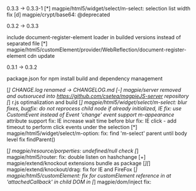 0.3.3 -> 0.3.3-1
[*] magpie/html5/widget/select/m-select: selection list width fix
[d] magpie/crypt/base64: @deprecated

0.3.2 -> 0.3.3

include document-register-element loader in builded versions instead of separated file
[*] magpie/html5/customElement/provider/WebReflection/document-register-element cdn update

0.3.1 -> 0.3.2

package.json for npm install build and dependency management

[*] CHANGE.log renamed -> CHANGELOG.md
[-] magpie/server removed and outsoruced into https://github.com/csetea/magpieJS-server repository
[*] r.js optimalization and build
[*] magpie/html5/widget/select/m-select:
		blur fixes,
		bugfix: do not reprocess child node if already initialized,
		IE fix: use CustomEvent instead of Event
		'change' event support
		m-appearance* attribute support
		fix: IE increase wait time before blur
		fix: IE click - add timeout to perform click events under the selection
[*] magpie/html5/widget/select/m-option:
		fix: find 'm-select' parent until body level
		fix findParent()

[*] magpie/resource/porperties: undefined/null check
[*] magpie/html5/router: fix: double listen on hashchange
[+] magpie/extend/knockout extensions bundle as package
[*][*] magpie/extend/knockout/drag: fix for IE and FireFox
[*] magpie/html5/customElement:
		fix for customElement reference in at 'attachedCallback' in child DOM in
[*] magpie/dom/inject fix: <template> supported, IE


0.3 -> 0.3.1

[*] magpie/html5/router
[*][*] bugfix: callback page.js next
[*][*] listen hash change
[+][+] visitHashQuery: ignoreHandlers parameter
[*][*] hashhQuery parameter bugfix
[+] magpie/extend/knockout/stopBinding
[+] magpie/extend/knockout/drag (dnd support)
[+] magpie/extend/knockout/drop (dnd support)
[+] magpie/html5/widget/select: enhanced select/dropdown box widget, tag name: 'm-select'
[-] magpie/dom/router (removed: cleanup)
[+] magpie/dom/grid Static (but configurable), CSS attributer selector based fast grid system.
	Note: magpie/html5/widget/grid Dynamic, HTML5 customElement + flex container based grid system.


0.2 -> 0.3

New modules:
[+] magpie/server/appServer
[+] mapgie/html5/router

Removed modules:
[-] magpie/view/viewProxy
[-] magpie/template -> magpie/resource/template -> removed
[-] magpie/view/router
[-] magpie/resourceLoader

Renamed modules:
[*] magpie/util/base64 -> magpie/crypt/base64
[*] magpie/idgenerator -> magpie/util/idgenerator
[*] magpie/view/customElement -> magpie/html5/customElement package (ie8+ support)
[*] magpie/view/grid -> magpie/html5/widget/grid
[*] magpie/view/m-source -> magpie/html5/widget/m-source
[*] magpie/view/m-view -> magpie/html5/widget/m-inject (+ added customElement casting mechanism)
[*] magpie/view/404 -> magpie/html5/widget/404 (converted to customElement)
[*] magpie/knockout-enterkey -> magpie/extend/knockout/enterkey
[*] magpie/resource -> magpie/resource/properties package (newly implemented as loader plugin)
[*] magpie/ui/page100 -> magpie/dom/page100
[*] magpie/ui/mediaQueries -> magpie/dom/mediaQueries
[*] magpie/ui/visibility -> magpie/dom/visibility
[*] magpie/ui/align -> magpie/dom/align
[*] magpie/ui/sticky -> magpie/dom/sticky
[*] magpie/log/log -> magpie/log/main

Notes:
[+] JSHint validation on sources to improve quality and detect potential problems
[*] mapgie/util/config: new support deep merge
[*] to update 'log' package: use 'magpie/log' path instead of 'log'
[*] to update 'log' package in configuration: rename 'log' to 'magpie/log/main'
